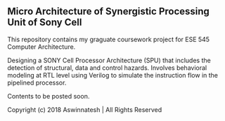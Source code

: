 ## Micro Architecture of Synergistic Processing Unit of Sony Cell

This repository contains my graguate coursework project for ESE 545 Computer Architecture.

Designing a SONY Cell Processor Architecture (SPU) that includes the detection of structural, data and control hazards. Involves behavioral modeling at RTL level using Verilog to simulate the instruction flow in the pipelined processor.

Contents to be posted soon. 

Copyright (c) 2018 Aswinnatesh | All Rights Reserved



